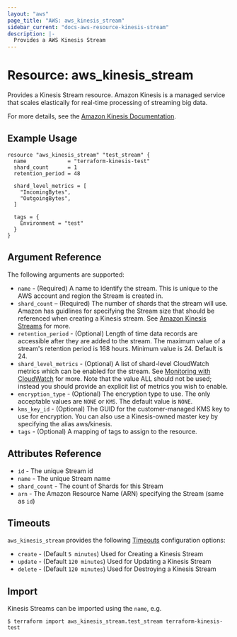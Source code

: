 ```yaml
---
layout: "aws"
page_title: "AWS: aws_kinesis_stream"
sidebar_current: "docs-aws-resource-kinesis-stream"
description: |-
  Provides a AWS Kinesis Stream
---
```


# Resource: aws_kinesis_stream

Provides a Kinesis Stream resource. Amazon Kinesis is a managed service that
scales elastically for real-time processing of streaming big data.

For more details, see the [Amazon Kinesis Documentation][1].

## Example Usage

```hcl
resource "aws_kinesis_stream" "test_stream" {
  name             = "terraform-kinesis-test"
  shard_count      = 1
  retention_period = 48

  shard_level_metrics = [
    "IncomingBytes",
    "OutgoingBytes",
  ]

  tags = {
    Environment = "test"
  }
}
```

## Argument Reference

The following arguments are supported:

* `name` - (Required) A name to identify the stream. This is unique to the
AWS account and region the Stream is created in.
* `shard_count` – (Required) The number of shards that the stream will use.
Amazon has guidlines for specifying the Stream size that should be referenced
when creating a Kinesis stream. See [Amazon Kinesis Streams][2] for more.
* `retention_period` - (Optional) Length of time data records are accessible after they are added to the stream. The maximum value of a stream's retention period is 168 hours. Minimum value is 24. Default is 24.
* `shard_level_metrics` - (Optional) A list of shard-level CloudWatch metrics which can be enabled for the stream. See [Monitoring with CloudWatch][3] for more. Note that the value ALL should not be used; instead you should provide an explicit list of metrics you wish to enable.
* `encryption_type` - (Optional) The encryption type to use. The only acceptable values are `NONE` or `KMS`. The default value is `NONE`.
* `kms_key_id` - (Optional) The GUID for the customer-managed KMS key to use for encryption. You can also use a Kinesis-owned master key by specifying the alias aws/kinesis.
* `tags` - (Optional) A mapping of tags to assign to the resource.

## Attributes Reference

* `id` - The unique Stream id
* `name` - The unique Stream name
* `shard_count` - The count of Shards for this Stream
* `arn` - The Amazon Resource Name (ARN) specifying the Stream (same as `id`)

## Timeouts

`aws_kinesis_stream` provides the following [Timeouts](/docs/configuration/resources.html#timeouts) configuration options:

- `create` - (Default `5 minutes`)  Used for Creating a Kinesis Stream
- `update` - (Default `120 minutes`) Used for Updating a Kinesis Stream
- `delete` - (Default `120 minutes`) Used for Destroying a Kinesis Stream

## Import

Kinesis Streams can be imported using the `name`, e.g.

```
$ terraform import aws_kinesis_stream.test_stream terraform-kinesis-test
```

[1]: https://aws.amazon.com/documentation/kinesis/
[2]: https://docs.aws.amazon.com/kinesis/latest/dev/amazon-kinesis-streams.html
[3]: https://docs.aws.amazon.com/streams/latest/dev/monitoring-with-cloudwatch.html

